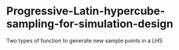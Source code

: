 # Progressive-Latin-hypercube-sampling-for-simulation-design
Two types of function to generate new sample points in a LHS
